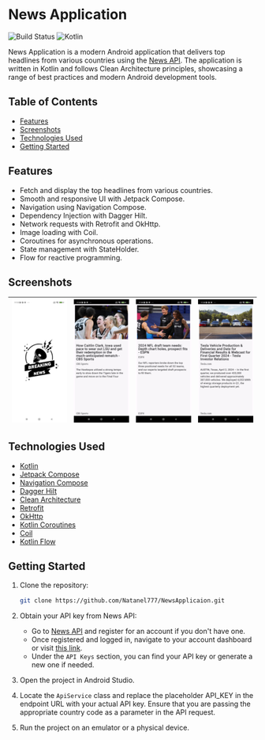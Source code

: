 # News Application

![Build Status](https://img.shields.io/badge/Build-Passing-green) ![Kotlin](https://img.shields.io/badge/Language-Kotlin-blue)

News Application is a modern Android application that delivers top headlines from various countries using the [News API](https://newsapi.org/).
The application is written in Kotlin and follows Clean Architecture principles, showcasing a range of best practices and modern Android development tools.

## Table of Contents
- [Features](#features)
- [Screenshots](#screenshots)
- [Technologies Used](#technologies-used)
- [Getting Started](#getting-started)

## Features
- Fetch and display the top headlines from various countries.
- Smooth and responsive UI with Jetpack Compose.
- Navigation using Navigation Compose.
- Dependency Injection with Dagger Hilt.
- Network requests with Retrofit and OkHttp.
- Image loading with Coil.
- Coroutines for asynchronous operations.
- State management with StateHolder.
- Flow for reactive programming.

## Screenshots

| ![Screen1](screenShots/news1.jpg) | ![Screen2](screenShots/news2.jpg) | ![Screen3](screenShots/news3.jpg) | ![Screen4](screenShots/news4.jpg) |
|:---------------------------------:|:---------------------------------:|:---------------------------------:|:---------------------------------:|




## Technologies Used
- [Kotlin](https://kotlinlang.org/)
- [Jetpack Compose](https://developer.android.com/jetpack/compose)
- [Navigation Compose](https://developer.android.com/jetpack/compose/navigation)
- [Dagger Hilt](https://dagger.dev/hilt/)
- [Clean Architecture](https://blog.cleancoder.com/uncle-bob/2012/08/13/the-clean-architecture.html)
- [Retrofit](https://square.github.io/retrofit/)
- [OkHttp](https://square.github.io/okhttp/)
- [Kotlin Coroutines](https://kotlinlang.org/docs/coroutines-overview.html)
- [Coil](https://coil-kt.github.io/coil/)
- [Kotlin Flow](https://kotlinlang.org/docs/flow.html)

## Getting Started
1. Clone the repository:
   ```sh
   git clone https://github.com/Natanel777/NewsApplicaion.git
   ```
2. Obtain your API key from News API:
    - Go to [News API](https://newsapi.org/register) and register for an account if you don't have one.
    - Once registered and logged in, navigate to your account dashboard or visit [this link](https://newsapi.org/account).
    - Under the `API Keys` section, you can find your API key or generate a new one if needed.

3. Open the project in Android Studio.

4. Locate the `ApiService` class and replace the placeholder API_KEY in the endpoint URL with your actual API key. Ensure that you are passing the appropriate country code as a parameter in the API request.

5. Run the project on an emulator or a physical device.
